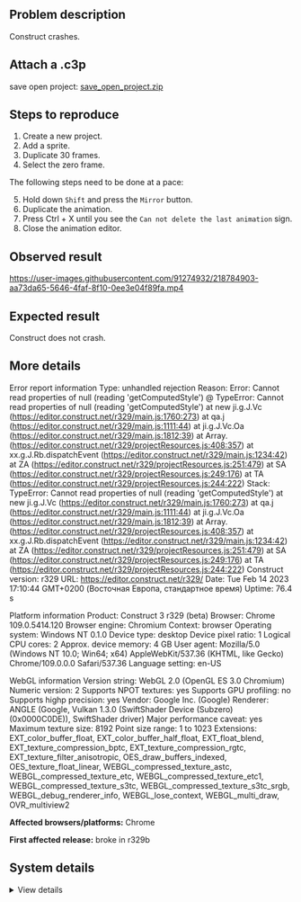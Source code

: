 ## Problem description

Construct crashes.

## Attach a .c3p

save open project: [save_open_project.zip](https://github.com/WilsonPercival/WilsonPercival/files/10734123/save_open_project.zip)

## Steps to reproduce

1. Create a new project.
2. Add a sprite.
3. Duplicate 30 frames.
4. Select the zero frame.

The following steps need to be done at a pace:

5. Hold down `Shift` and press the `Mirror` button.
6. Duplicate the animation.
7. Press Ctrl + X until you see the `Can not delete the last animation` sign.
8. Close the animation editor.

## Observed result

https://user-images.githubusercontent.com/91274932/218784903-aa73da65-5646-4faf-8f10-0ee3e04f89fa.mp4

## Expected result

Construct does not crash.

## More details

Error report information
Type: unhandled rejection
Reason: Error: Cannot read properties of null (reading 'getComputedStyle') @ TypeError: Cannot read properties of null (reading 'getComputedStyle') at new ji.g.J.Vc (https://editor.construct.net/r329/main.js:1760:273) at qa.j (https://editor.construct.net/r329/main.js:1111:44) at ji.g.J.Vc.Oa (https://editor.construct.net/r329/main.js:1812:39) at Array. (https://editor.construct.net/r329/projectResources.js:408:357) at xx.g.J.Rb.dispatchEvent (https://editor.construct.net/r329/main.js:1234:42) at ZA (https://editor.construct.net/r329/projectResources.js:251:479) at SA (https://editor.construct.net/r329/projectResources.js:249:176) at TA (https://editor.construct.net/r329/projectResources.js:244:222)
Stack: TypeError: Cannot read properties of null (reading 'getComputedStyle') at new ji.g.J.Vc (https://editor.construct.net/r329/main.js:1760:273) at qa.j (https://editor.construct.net/r329/main.js:1111:44) at ji.g.J.Vc.Oa (https://editor.construct.net/r329/main.js:1812:39) at Array. (https://editor.construct.net/r329/projectResources.js:408:357) at xx.g.J.Rb.dispatchEvent (https://editor.construct.net/r329/main.js:1234:42) at ZA (https://editor.construct.net/r329/projectResources.js:251:479) at SA (https://editor.construct.net/r329/projectResources.js:249:176) at TA (https://editor.construct.net/r329/projectResources.js:244:222)
Construct version: r329
URL: https://editor.construct.net/r329/
Date: Tue Feb 14 2023 17:10:44 GMT+0200 (Восточная Европа, стандартное время)
Uptime: 76.4 s

Platform information
Product: Construct 3 r329 (beta)
Browser: Chrome 109.0.5414.120
Browser engine: Chromium
Context: browser
Operating system: Windows NT 0.1.0
Device type: desktop
Device pixel ratio: 1
Logical CPU cores: 2
Approx. device memory: 4 GB
User agent: Mozilla/5.0 (Windows NT 10.0; Win64; x64) AppleWebKit/537.36 (KHTML, like Gecko) Chrome/109.0.0.0 Safari/537.36
Language setting: en-US

WebGL information
Version string: WebGL 2.0 (OpenGL ES 3.0 Chromium)
Numeric version: 2
Supports NPOT textures: yes
Supports GPU profiling: no
Supports highp precision: yes
Vendor: Google Inc. (Google)
Renderer: ANGLE (Google, Vulkan 1.3.0 (SwiftShader Device (Subzero) (0x0000C0DE)), SwiftShader driver)
Major performance caveat: yes
Maximum texture size: 8192
Point size range: 1 to 1023
Extensions: EXT_color_buffer_float, EXT_color_buffer_half_float, EXT_float_blend, EXT_texture_compression_bptc, EXT_texture_compression_rgtc, EXT_texture_filter_anisotropic, OES_draw_buffers_indexed, OES_texture_float_linear, WEBGL_compressed_texture_astc, WEBGL_compressed_texture_etc, WEBGL_compressed_texture_etc1, WEBGL_compressed_texture_s3tc, WEBGL_compressed_texture_s3tc_srgb, WEBGL_debug_renderer_info, WEBGL_lose_context, WEBGL_multi_draw, OVR_multiview2

**Affected browsers/platforms:** Chrome

**First affected release:** broke in r329b

## System details

<details><summary>View details</summary>

Platform information
Product: Construct 3 r329 (beta)
Browser: Chrome 109.0.5414.120
Browser engine: Chromium
Context: browser
Operating system: Windows NT 0.1.0
Device type: desktop
Device pixel ratio: 1
Logical CPU cores: 2
Approx. device memory: 4 GB
User agent: Mozilla/5.0 (Windows NT 10.0; Win64; x64) AppleWebKit/537.36 (KHTML, like Gecko) Chrome/109.0.0.0 Safari/537.36
Language setting: en-US

Local storage
Storage quota (approx): 59 gb
Storage usage (approx): 167 mb (0.3%)
Persistant storage: No

Browser support notes
This list contains missing features that are not required, but could improve performance or user experience if supported.

UI effects are disabled in settings.
WebGL indicates a major performance caveat. It is probably using software rendering.
WebGL information
Version string: WebGL 2.0 (OpenGL ES 3.0 Chromium)
Numeric version: 2
Supports NPOT textures: yes
Supports GPU profiling: no
Supports highp precision: yes
Vendor: Google Inc. (Google)
Renderer: ANGLE (Google, Vulkan 1.3.0 (SwiftShader Device (Subzero) (0x0000C0DE)), SwiftShader driver)
Major performance caveat: yes
Maximum texture size: 8192
Point size range: 1 to 1023
Extensions:

EXT_color_buffer_float
EXT_color_buffer_half_float
EXT_float_blend
EXT_texture_compression_bptc
EXT_texture_compression_rgtc
EXT_texture_filter_anisotropic
OES_draw_buffers_indexed
OES_texture_float_linear
WEBGL_compressed_texture_astc
WEBGL_compressed_texture_etc
WEBGL_compressed_texture_etc1
WEBGL_compressed_texture_s3tc
WEBGL_compressed_texture_s3tc_srgb
WEBGL_debug_renderer_info
WEBGL_lose_context
WEBGL_multi_draw
OVR_multiview2
Audio information
System sample rate: 48000 Hz
Output channels: 2
Output interpretation: speakers
Supported decode formats:

WebM Opus (audio/webm; codecs=opus)
Ogg Opus (audio/ogg; codecs=opus)
WebM Vorbis (audio/webm; codecs=vorbis)
Ogg Vorbis (audio/ogg; codecs=vorbis)
MPEG-4 AAC (audio/mp4; codecs=mp4a.40.5)
MP3 (audio/mpeg)
FLAC (audio/flac)
PCM WAV (audio/wav; codecs=1)
Supported encode formats:

WebM Opus (audio/webm; codecs=opus)
Video information
Supported decode formats:

WebM AV1 (video/webm; codecs=av01.0.00M.08)
MP4 AV1 (video/mp4; codecs=av01.0.00M.08)
WebM VP9 (video/webm; codecs=vp9)
WebM VP8 (video/webm; codecs=vp8)
Ogg Theora (video/ogg; codecs=theora)
H.264 (video/mp4; codecs=avc1.42E01E)
Supported encode formats:

WebM VP9 (video/webm; codecs=vp9)
WebM VP8 (video/webm; codecs=vp8)

</details>
